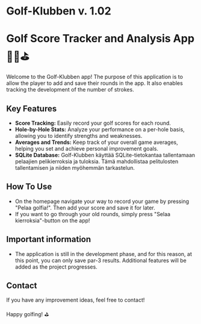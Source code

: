 # Golf-Klubben v. 1.02

# Golf Score Tracker and Analysis App 🏌️‍♂️⛳️

Welcome to the Golf-Klubben app! The purpose of this application is to allow the player to add and save their rounds in the app. It also enables tracking the development of the number of strokes.

## Key Features

- **Score Tracking:** Easily record your golf scores for each round. 
- **Hole-by-Hole Stats:** Analyze your performance on a per-hole basis, allowing you to identify strengths and weaknesses.
- **Averages and Trends:** Keep track of your overall game averages, helping you set and achieve personal improvement goals.
- **SQLite Database:** Golf-Klubben käyttää SQLite-tietokantaa tallentamaan pelaajien pelikierroksia ja tuloksia. Tämä mahdollistaa pelitulosten tallentamisen ja niiden myöhemmän tarkastelun.


## How To Use
- On the homepage navigate your way to record your game by pressing "Pelaa golfia!". Then add your score and save it for later. 
- If you want to go through your old rounds, simply press "Selaa kierroksia"-button on the app!


## Important information
- The application is still in the development phase, and for this reason, at this point, you can only save par-3 results. Additional features will be added as the project progresses.

## Contact

If you have any improvement ideas, feel free to contact!

Happy golfing! ⛳️
